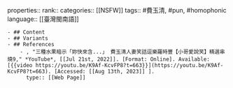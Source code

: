 properties::
rank::
categories:: [[NSFW]] 
tags:: #費玉清, #pun, #homophonic 
language:: [[臺灣閩南語]]

	- ## Content
	- ## Variants
	- ## References
		- , "三種水果暗示「妳快來含...」 費玉清人妻笑話逗樂羅時豐【小哥愛說笑】精選串燒9," *YouTube*, [[Jul 21st, 2022]]. [Format: Online]. Available: [{{video https://youtu.be/K9Af-KcvFP8?t=663}}](https://youtu.be/K9Af-KcvFP8?t=663). [Accessed: [[Aug 13th, 2023]] ].
		  type:: [[Web Page]]